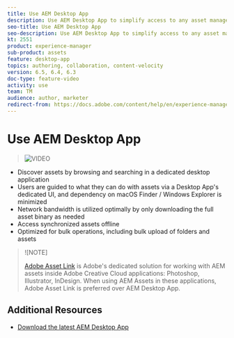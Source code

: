 ```yaml
---
title: Use AEM Desktop App
description: Use AEM Desktop App to simplify access to any asset managed in AEM on desktop, for any application and file format.
seo-title: Use AEM Desktop App
seo-description: Use AEM Desktop App to simplify access to any asset managed in AEM on desktop, for any application and file format.
kt: 2551
product: experience-manager
sub-product: assets
feature: desktop-app
topics: authoring, collaboration, content-velocity
version: 6.5, 6.4, 6.3
doc-type: feature-video
activity: use
team: TM
audience: author, marketer
redirect-from: https://docs.adobe.com/content/help/en/experience-manager-learn/assets/creative-cloud/aem-desktop-app-sync-status-technical-video-use.html
---
```

 
# Use AEM Desktop App

>![VIDEO](https://video.tv.adobe.com/v/28868/?quality=12)

+ Discover assets by browsing and searching in a dedicated desktop application
+ Users are guided to what they can do with assets via a Desktop App's dedicated UI, and dependency on macOS Finder / Windows Explorer is minimized
+ Network bandwidth is utilized optimally by only downloading the full asset binary as needed
+ Access synchronized assets offline
+ Optimized for bulk operations, including bulk upload of folders and assets

>![NOTE]
>
> [Adobe Asset Link](./adobe-asset-link-feature-video-use.md) is Adobe's dedicated solution for working with AEM assets inside Adobe Creative Cloud applications: Photoshop, Illustrator, InDesign. When using AEM Assets in these applications, Adobe Asset Link is preferred over AEM Desktop App.

## Additional Resources

* [Download the latest AEM Desktop App](https://docs.adobe.com/content/help/en/experience-manager-desktop-app/using/release-notes.html)
